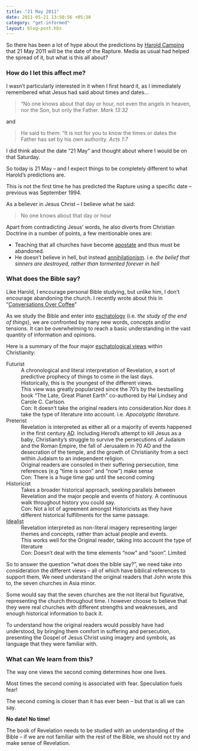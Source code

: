 ```yaml
---
title: "21 May 2011"
date: 2011-05-21 13:50:56 +05:30
category: "get-informed"
layout: blog-post.hbs
---
```

So there has been a lot of hype about the predictions by [Harold Camping](http://en.wikipedia.org/wiki/Harold_Camping) that 21 May 2011 will be the date of the Rapture. Media as usual had helped the spread of it, but what is this all about?


### How do I let this affect me?


I wasn’t particularly interested in it when I first heard it, as I immediately remembered what Jesus had said about times and dates…

>“No one knows about that day or hour, not even the angels in heaven, nor the Son, but only the Father. 
><cite>Mark 13:32</cite> 

and

>He said to them: “It is not for you to know the times or dates the Father has set by his own authority.
><cite>Acts 1:7</cite> 



I did think about the date “21 May” and thought about where I would be on that Saturday.


So today is 21 May – and I expect things to be completely different to what Harold’s predictions are.


This is not the first time he has predicted the Rapture using a specific date – previous was September 1994.


As a believer in Jesus Christ – I believe what he said: 

> No one knows about that day or hour


Apart from contradicting Jesus’ words, he also diverts from Christian Doctrine in a number of points, a few mentionable ones are:

- Teaching that all churches have become [apostate](http://en.wikipedia.org/wiki/Apostasy) and thus must be abandoned.
- He doesn’t believe in hell, but instead [annihilationism](http://en.wikipedia.org/wiki/Annihilationism). i.e. <dfn>the belief that sinners are destroyed, rather than tormented forever in hell</dfn>

### What does the Bible say?


Like Harold, I encourage personal Bible studying, but unlike him, I don’t encourage abandoning the church. I recently wrote about this in “[Conversations Over Coffee](/truth/conversations-over-coffee)”


As we study the Bible and enter into [eschatology](http://en.wikipedia.org/wiki/Christian_eschatology) (i.e. <dfn>the study of the end of things</dfn>), we are confronted by many new words, concepts and/or tensions. It can be overwhelming to reach a basic understanding in the vast quantity of information and opinions.


Here is a summary of the four major [eschatological views](http://en.wikipedia.org/wiki/Christian_eschatology#Different_eschatological_views) within Christianity:
<dl>
<dt>Futurist</dt>
<dd>A chronological and literal interpretation of Revelation, a sort of predictive prophecy of things to come in the last days.</dd>
<dd>Historically, this is the youngest of the different views.</dd>
<dd>This view was greatly popularized since the 70’s by the bestselling book “The Late, Great Planet Earth” co-authored by Hal Lindsey and Carole C. Carlson.</dd>
<dd>Con: It doesn’t take the original readers into consideration.Nor does it take the type of literature into account. i.e. <dfn>Apocalyptic literature.</dfn></dd>
<dt>Preterist</dt>
<dd>Revelation is interpreted as either all or a majority of events happened in the first century <abbr title="Anno Domini">AD</abbr>. Including Herod’s attempt to kill Jesus as a baby, Christianity’s struggle to survive the persecutions of Judaism and the Roman Empire, the fall of Jerusalem in 70 AD and the desecration of the temple, and the growth of Christianity from a sect within Judaism to an independent religion.</dd>
<dd>Original readers are consoled in their suffering persecution, time references (e.g “time is soon” and “now”) make sense</dd>
<dd>Con: There is a huge time gap until the second coming</dd>
<dt>Historicist</dt>
<dd>Takes a broader historical approach, seeking parallels between Revelation and the major people and events of history. A continuous walk throughout history you could say.</dd>
<dd>Con: Not a lot of agreement amongst Historicists as they have different historical fulfillments for the same passage.</dd>
<dt><abbr title="Also called the Spiritual / Allegorical / Symbolic / Non-literal Approaches">Idealist</abbr></dt>
<dd>Revelation interpreted as non-literal imagery representing larger themes and concepts, rather than actual people and events.</dd>
<dd>This works well for the Original reader, taking into account the type of literature</dd>
<dd>Con: Doesn’t deal with the time elements “now” and “soon”. Limited </dd>
</dl>


So to answer the question “what does the bible say?”, we need take into consideration the different views – all of which have biblical references to support them. We need understand the original readers that John wrote this to, the seven churches in Asia minor. 


Some would say that the seven churches are the not literal but figurative, representing the church throughout time. I however choose to believe that they were real churches with different strengths and weaknesses, and enough historical information to back it. 


To understand how the original readers would possibly have had understood, by bringing them comfort in suffering and persecution, presenting the Gospel of Jesus Christ using imagery and symbols, as language that they were familiar with. 


### What can We learn from this?


The way one views the second coming determines how one lives.


Most times the second coming is associated with fear. Speculation fuels fear!


The second coming is closer than it has ever been – but that is all we can say.

**No date! No time!**


The book of Revelation needs to be studied with an understanding of the Bible – if we are not familiar with the rest of the Bible, we should not try and make sense of Revelation.
